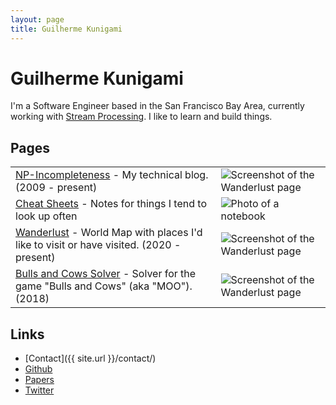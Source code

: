 ```yaml
---
layout: page
title: Guilherme Kunigami
---
```


# Guilherme Kunigami

I'm a Software Engineer based in the San Francisco Bay Area,
currently working with [Stream Processing](https://www.linkedin.com/in/kunigami). I
like to learn and build things.

## Pages

<table class="books-table">
    <tbody>
        <tr>
            <td><a href="{{ site.url }}/blog/">NP-Incompleteness</a> - My technical blog. (2009 - present)</td>
            <td><img src="{{ site.url }}/resources/home/escher_drawing_hands.jpg" alt="Screenshot of the Wanderlust page"/></td>
        </tr>
        <tr>
            <td><a href="{{ site.url }}/docs/">Cheat Sheets</a> - Notes for things I tend to look up often</td>
            <td><img src="{{ site.url }}/resources/home/cheat_sheets.jpg" alt="Photo of a notebook" title="Source: https://unsplash.com/photos/5bYxXawHOQg" /></td>
        </tr>
        <tr>
            <td><a href="{{ site.url }}/wanderlust/">Wanderlust</a> - World Map with places I'd like to visit or have visited. (2020 - present)</td>
            <td><img src="{{ site.url }}/resources/home/wanderlust.png" alt="Screenshot of the Wanderlust page"/></td>
        </tr>
        <tr>
            <td><a href="{{ site.url }}/bulls_and_cows/">Bulls and Cows Solver</a> - Solver for the game "Bulls and Cows" (aka "MOO"). (2018)</td>
            <td><img src="{{ site.url }}/resources/home/bulls_and_cows.png" alt="Screenshot of the Wanderlust page"/></td>
        </tr>
    </tbody>
</table>

## Links

* [Contact]({{ site.url }}/contact/)
* [Github](https://github.com/kunigami)
* [Papers](http://www.informatik.uni-trier.de/~ley/pers/hd/k/Kunigami:Guilherme)
* [Twitter](https://twitter.com/kunigami/)

